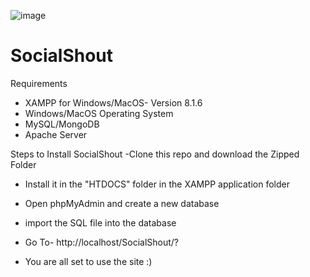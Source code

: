![image](https://github.com/anikdoshi2003/SocialShout/assets/25004062/8968abbe-da49-425e-96d8-20695ae25c00)
# SocialShout

Requirements
- XAMPP for Windows/MacOS- Version 8.1.6
- Windows/MacOS Operating System
- MySQL/MongoDB
- Apache Server

Steps to Install SocialShout
-Clone this repo and download the Zipped Folder
- Install it in the "HTDOCS" folder in the XAMPP application folder
- Open phpMyAdmin and create a new database
- import the SQL file into the database
- Go To- http://localhost/SocialShout/?

- You are all set to use the site :)
